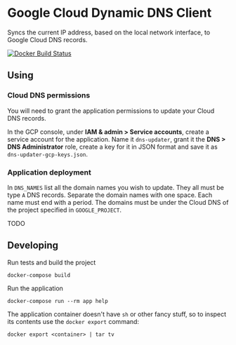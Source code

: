 
# Google Cloud Dynamic DNS Client

Syncs the current IP address, based on the local network interface, to Google Cloud DNS records. 

[![Docker Build Status](https://img.shields.io/docker/cloud/build/luontola/gcp-dynamic-dns.svg)](https://hub.docker.com/r/luontola/gcp-dynamic-dns/)


## Using

### Cloud DNS permissions

You will need to grant the application permissions to update your Cloud DNS records.

In the GCP console, under **IAM & admin > Service accounts**, create a service account for the application. Name it `dns-updater`, grant it the **DNS > DNS Administrator** role, create a key for it in JSON format and save it as `dns-updater-gcp-keys.json`.


### Application deployment

In `DNS_NAMES` list all the domain names you wish to update. They all must be type `A` DNS records. Separate the domain names with one space. Each name must end with a period. The domains must be under the Cloud DNS of the project specified in `GOOGLE_PROJECT`.

TODO


## Developing

Run tests and build the project

    docker-compose build

Run the application

    docker-compose run --rm app help

The application container doesn't have `sh` or other fancy stuff,
so to inspect its contents use the `docker export` command:

    docker export <container> | tar tv
